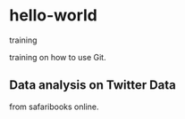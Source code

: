 # hello-world
training

training on how to use Git.

## Data analysis on Twitter Data

from safaribooks online.


